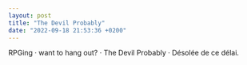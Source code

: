 ```yaml
---
layout: post
title: "The Devil Probably"
date: "2022-09-18 21:53:36 +0200"
---
```


RPGing ·  want to hang out? · The Devil Probably · Désolée de ce délai.


